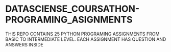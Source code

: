 # DATASCIENSE_COURSATHON-PROGRAMING_ASIGNMENTS
THIS REPO CONTAINS 25 PYTHON PROGRAMING ASSIGNMENTS FROM BASIC TO INTERMEDIATE LEVEL. EACH ASSIGNMENT HAS QUESTION AND ANSWERS INSIDE
